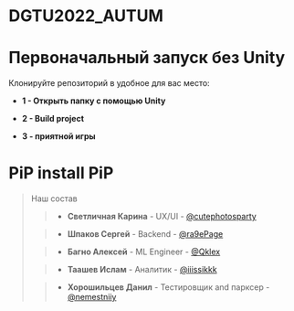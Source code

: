 # DGTU2022_AUTUM

# Первоначальный запуск без Unity 

Клонируйте репозиторий в удобное для вас место:

+ **1 - Открыть папку с помощью Unity**

+ **2 - Build project**

+ **3 - приятной игры**

# PiP install PiP

>Наш состав
>> + **Светличная Карина** - UX/UI - [@cutephotosparty](https://t.me/cutephotosparty)
> 
>> + **Шпаков Сергей** - Backend - [@ra9ePage](https://t.me/ra9ePage)
> 
>> + **Багно Алексей** - ML Engineer - [@Qklex](https://t.me/Qklex)
> 
>> + **Таашев Ислам** - Аналитик - [@iiissikkk](https://t.me/iiissikkk)
> 
>> + **Хорошильцев Данил** - Тестировщик and парксер - [@nemestniiy](https://t.me/nemestniiy)
